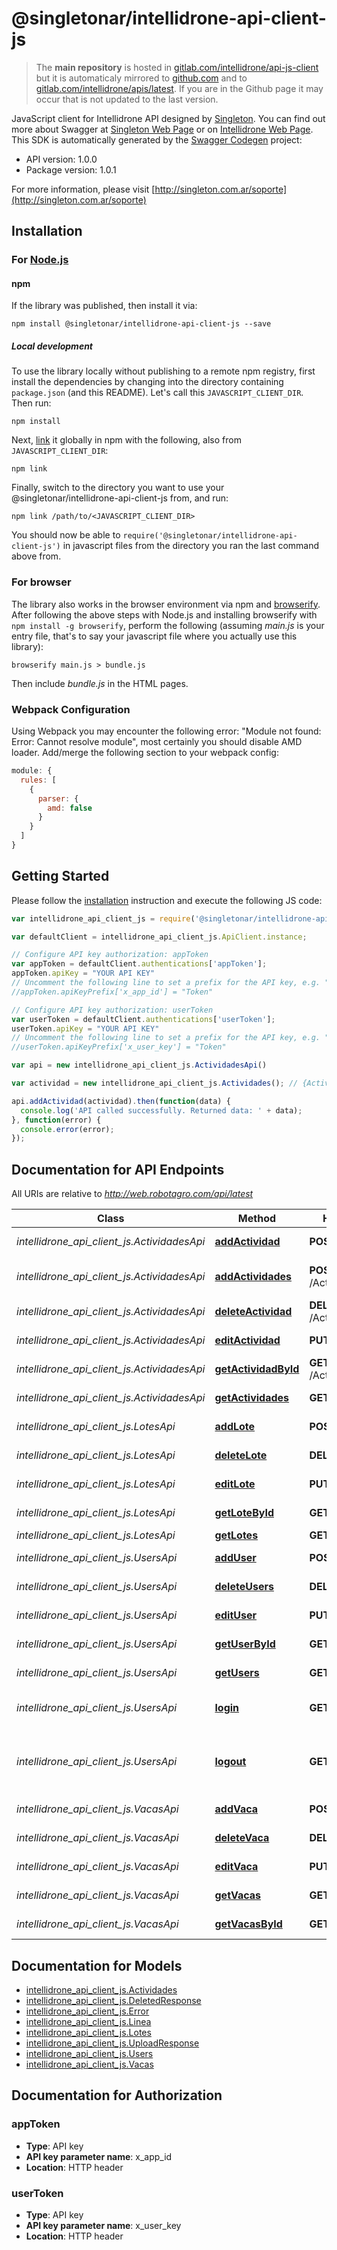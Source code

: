 # @singletonar/intellidrone-api-client-js

> The **main repository** is hosted in [gitlab.com/intellidrone/api-js-client](https://gitlab.com/intellidrone/api-js-client) but it is automaticaly mirrored to [github.com](https://github.com/singletonsd/intellidrone-apis-libs-latest-js.git) and to [gitlab.com/intellidrone/apis/latest](https://gitlab.com/singletonsd/intellidrone/apis/libs/latest-js). If you are in the Github page it may occur that is not updated to the last version.

JavaScript client for Intellidrone API designed by [Singleton](http://singleton.com.ar). You  can find out more about Swagger at [Singleton Web Page](http://singleton.com.ar) or on [Intellidrone Web Page](http://robotagro.com).
This SDK is automatically generated by the [Swagger Codegen](https://github.com/swagger-api/swagger-codegen) project:

- API version: 1.0.0
- Package version: 1.0.1

For more information, please visit [http://singleton.com.ar/soporte](http://singleton.com.ar/soporte)

## Installation

### For [Node.js](https://nodejs.org/)

#### npm

If the library was published, then install it via:

```shell
npm install @singletonar/intellidrone-api-client-js --save
```

##### Local development

To use the library locally without publishing to a remote npm registry, first install the dependencies by changing
into the directory containing `package.json` (and this README). Let's call this `JAVASCRIPT_CLIENT_DIR`. Then run:

```shell
npm install
```

Next, [link](https://docs.npmjs.com/cli/link) it globally in npm with the following, also from `JAVASCRIPT_CLIENT_DIR`:

```shell
npm link
```

Finally, switch to the directory you want to use your @singletonar/intellidrone-api-client-js from, and run:

```shell
npm link /path/to/<JAVASCRIPT_CLIENT_DIR>
```

You should now be able to `require('@singletonar/intellidrone-api-client-js')` in javascript files from the directory you ran the last command above from.

### For browser

The library also works in the browser environment via npm and [browserify](http://browserify.org/). After following
the above steps with Node.js and installing browserify with `npm install -g browserify`, perform the following (assuming *main.js* is your entry file, that's to say your javascript file where you actually use this library):

```shell
browserify main.js > bundle.js
```

Then include *bundle.js* in the HTML pages.

### Webpack Configuration

Using Webpack you may encounter the following error: "Module not found: Error:
Cannot resolve module", most certainly you should disable AMD loader. Add/merge
the following section to your webpack config:

```javascript
module: {
  rules: [
    {
      parser: {
        amd: false
      }
    }
  ]
}
```

## Getting Started

Please follow the [installation](#installation) instruction and execute the following JS code:

```javascript
var intellidrone_api_client_js = require('@singletonar/intellidrone-api-client-js');

var defaultClient = intellidrone_api_client_js.ApiClient.instance;

// Configure API key authorization: appToken
var appToken = defaultClient.authentications['appToken'];
appToken.apiKey = "YOUR API KEY"
// Uncomment the following line to set a prefix for the API key, e.g. "Token" (defaults to null)
//appToken.apiKeyPrefix['x_app_id'] = "Token"

// Configure API key authorization: userToken
var userToken = defaultClient.authentications['userToken'];
userToken.apiKey = "YOUR API KEY"
// Uncomment the following line to set a prefix for the API key, e.g. "Token" (defaults to null)
//userToken.apiKeyPrefix['x_user_key'] = "Token"

var api = new intellidrone_api_client_js.ActividadesApi()

var actividad = new intellidrone_api_client_js.Actividades(); // {Actividades}

api.addActividad(actividad).then(function(data) {
  console.log('API called successfully. Returned data: ' + data);
}, function(error) {
  console.error(error);
});


```

## Documentation for API Endpoints

All URIs are relative to *http://web.robotagro.com/api/latest*

Class | Method | HTTP request | Description
------------ | ------------- | ------------- | -------------
*intellidrone_api_client_js.ActividadesApi* | [**addActividad**](docs/ActividadesApi.md#addActividad) | **POST** /Actividades | Add one Actividad.
*intellidrone_api_client_js.ActividadesApi* | [**addActividades**](docs/ActividadesApi.md#addActividades) | **POST** /Actividades/upload | Add actividades from a file.
*intellidrone_api_client_js.ActividadesApi* | [**deleteActividad**](docs/ActividadesApi.md#deleteActividad) | **DELETE** /Actividades/{id} | Delete one Actividad.
*intellidrone_api_client_js.ActividadesApi* | [**editActividad**](docs/ActividadesApi.md#editActividad) | **PUT** /Actividades | Edit one Actividad.
*intellidrone_api_client_js.ActividadesApi* | [**getActividadById**](docs/ActividadesApi.md#getActividadById) | **GET** /Actividades/{id} | Get one Actividad.
*intellidrone_api_client_js.ActividadesApi* | [**getActividades**](docs/ActividadesApi.md#getActividades) | **GET** /Actividades | Get all Actividades.
*intellidrone_api_client_js.LotesApi* | [**addLote**](docs/LotesApi.md#addLote) | **POST** /Lotes | Add one lote.
*intellidrone_api_client_js.LotesApi* | [**deleteLote**](docs/LotesApi.md#deleteLote) | **DELETE** /Lotes/{id} | Delete one lote.
*intellidrone_api_client_js.LotesApi* | [**editLote**](docs/LotesApi.md#editLote) | **PUT** /Lotes | Edit one lote.
*intellidrone_api_client_js.LotesApi* | [**getLoteById**](docs/LotesApi.md#getLoteById) | **GET** /Lotes/{id} | Get one lote.
*intellidrone_api_client_js.LotesApi* | [**getLotes**](docs/LotesApi.md#getLotes) | **GET** /Lotes | Get all lotes.
*intellidrone_api_client_js.UsersApi* | [**addUser**](docs/UsersApi.md#addUser) | **POST** /Users | Add one User.
*intellidrone_api_client_js.UsersApi* | [**deleteUsers**](docs/UsersApi.md#deleteUsers) | **DELETE** /Users/{id} | Delete one Users.
*intellidrone_api_client_js.UsersApi* | [**editUser**](docs/UsersApi.md#editUser) | **PUT** /Users | Edit one User.
*intellidrone_api_client_js.UsersApi* | [**getUserById**](docs/UsersApi.md#getUserById) | **GET** /Users/{id} | Get one User.
*intellidrone_api_client_js.UsersApi* | [**getUsers**](docs/UsersApi.md#getUsers) | **GET** /Users | Get all Users.
*intellidrone_api_client_js.UsersApi* | [**login**](docs/UsersApi.md#login) | **GET** /Users/Login | Logs user into the system
*intellidrone_api_client_js.UsersApi* | [**logout**](docs/UsersApi.md#logout) | **GET** /Users/Logout | Logs out current logged in user session
*intellidrone_api_client_js.VacasApi* | [**addVaca**](docs/VacasApi.md#addVaca) | **POST** /Vacas | Add one vaca.
*intellidrone_api_client_js.VacasApi* | [**deleteVaca**](docs/VacasApi.md#deleteVaca) | **DELETE** /Vacas/{id} | Delete one vaca.
*intellidrone_api_client_js.VacasApi* | [**editVaca**](docs/VacasApi.md#editVaca) | **PUT** /Vacas | Edit one vaca.
*intellidrone_api_client_js.VacasApi* | [**getVacas**](docs/VacasApi.md#getVacas) | **GET** /Vacas | Get all vacas.
*intellidrone_api_client_js.VacasApi* | [**getVacasById**](docs/VacasApi.md#getVacasById) | **GET** /Vacas/{id} | Get one vaca.

## Documentation for Models

- [intellidrone_api_client_js.Actividades](docs/Actividades.md)
- [intellidrone_api_client_js.DeletedResponse](docs/DeletedResponse.md)
- [intellidrone_api_client_js.Error](docs/Error.md)
- [intellidrone_api_client_js.Linea](docs/Linea.md)
- [intellidrone_api_client_js.Lotes](docs/Lotes.md)
- [intellidrone_api_client_js.UploadResponse](docs/UploadResponse.md)
- [intellidrone_api_client_js.Users](docs/Users.md)
- [intellidrone_api_client_js.Vacas](docs/Vacas.md)

## Documentation for Authorization

### appToken

- **Type**: API key
- **API key parameter name**: x_app_id
- **Location**: HTTP header

### userToken

- **Type**: API key
- **API key parameter name**: x_user_key
- **Location**: HTTP header
